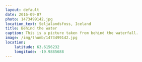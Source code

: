 ```yaml
---
layout: default
date: 2016-09-07
photo: 1473499142.jpg
location_text: Seljalandsfoss, Iceland
title: Behind the water
caption: This is a picture taken from behind the waterfall.
image: /img/thumb/1473499142.jpg
location:
    latitude: 63.6156232
    longitude: -19.9885688
---
```

